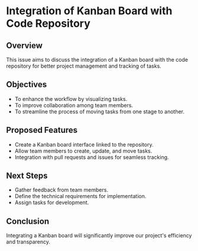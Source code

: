# Integration of Kanban Board with Code Repository

## Overview
This issue aims to discuss the integration of a Kanban board with the code repository for better project management and tracking of tasks.

## Objectives
- To enhance the workflow by visualizing tasks.
- To improve collaboration among team members.
- To streamline the process of moving tasks from one stage to another.

## Proposed Features
- Create a Kanban board interface linked to the repository.
- Allow team members to create, update, and move tasks.
- Integration with pull requests and issues for seamless tracking.

## Next Steps
- Gather feedback from team members.
- Define the technical requirements for implementation.
- Assign tasks for development.

## Conclusion
Integrating a Kanban board will significantly improve our project's efficiency and transparency.